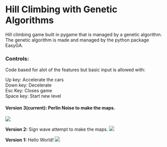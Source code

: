 # Hill Climbing with Genetic Algorithms
Hill climbing game built in pygame that is managed by a genetic algorithm. The genetic algorithm is made and managed by the python  package EasyGA.

### Controls:
Code based for alot of the features but basic input is allowed with:

Up key: Accelerate the cars  
Down key: Decelerate  
Esc Key: Closes game  
Space key: Start new level  

#### Version 3(current): Perlin Noise to make the maps.
![](https://github.com/danielwilczak101/Hill_Climbing/blob/media/images/version_3.png)

**Version 2:** Sign wave attempt to make the maps.
![](https://github.com/danielwilczak101/Hill_Climbing/blob/media/images/version_2.png)

**Version 1:** Hello World!
![](https://github.com/danielwilczak101/Hill_Climbing/blob/media/images/game_version_1.png)
